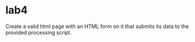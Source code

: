 # lab4
Create a valid html page with an HTML form on it that submits its data to the provided processing script. 
